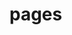 <!-- generated by markdown-notes-tree -->

# pages

<!-- optional markdown-notes-tree directory description starts here -->

<!-- optional markdown-notes-tree directory description ends here -->


